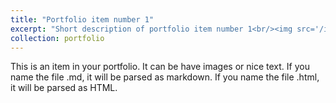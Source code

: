 ```yaml
---
title: "Portfolio item number 1"
excerpt: "Short description of portfolio item number 1<br/><img src='/images/sturgeon.png/'>"
collection: portfolio
---
```


This is an item in your portfolio. It can be have images or nice text. If you name the file .md, it will be parsed as markdown. If you name the file .html, it will be parsed as HTML. 
